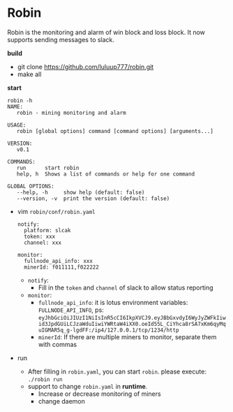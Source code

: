 # Robin

Robin is the monitoring and alarm of win block and loss block. It now supports sending messages to slack.

**build**

- git clone https://github.com/luluup777/robin.git
- make all

**start**

```
robin -h
NAME:
   robin - mining monitoring and alarm

USAGE:
   robin [global options] command [command options] [arguments...]

VERSION:
   v0.1

COMMANDS:
   run      start robin
   help, h  Shows a list of commands or help for one command

GLOBAL OPTIONS:
   --help, -h     show help (default: false)
   --version, -v  print the version (default: false)
```

- vim `robin/conf/robin.yaml`

  ```
  notify:
    platform: slcak
    token: xxx
    channel: xxx
  
  monitor:
    fullnode_api_info: xxx
    minerId: f011111,f022222
  ```

  - `notify`:
    - Fill in the `token` and `channel` of slack to allow status reporting
  - `monitor`:
    - `fullnode_api_info`:  it is lotus environment variables: `FULLNODE_API_INFO`, ps: `eyJhbGciOiJIUzI1NiIsInR5cCI6IkpXVCJ9.eyJBbGxvdyI6WyJyZWFkIiwid3JpdGUiLCJzaWduIiwiYWRtaW4iXX0.oeId55L_CiYhca8rSA7xKm6qyMquIGMAR5q_g-lgdFF:/ip4/127.0.0.1/tcp/1234/http`
    - `minerId`: If there are multiple miners to monitor, separate them with commas

- run
  - After filling in `robin.yaml`, you can start `robin`. please execute: `./robin run`
  - support to change `robin.yaml` in **runtime**.
    - Increase or decrease monitoring of miners
    - change daemon